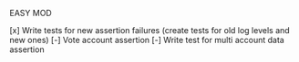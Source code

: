 EASY MOD

[x] Write tests for new assertion failures (create tests for old log levels and new ones)
[-] Vote account assertion
[-] Write test for multi account data assertion

